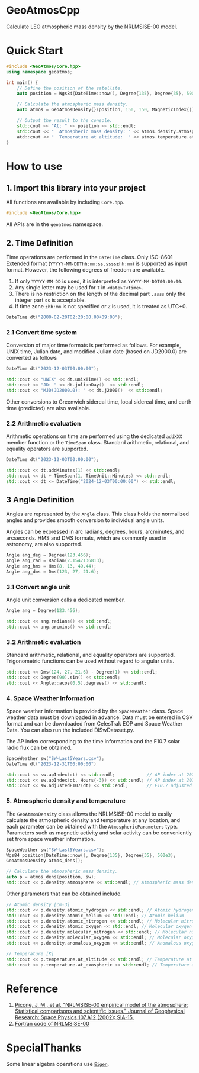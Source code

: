 # GeoAtmosCpp

Calculate LEO atmospheric mass density by the NRLMSISE-00 model.

# Quick Start

```C++
#include <GeoAtmos/Core.hpp>
using namespace geoatmos;

int main() {
    // Define the position of the satellite.
    auto position = Wgs84{DateTime::now(), Degree{135}, Degree{35}, 500e3};

    // Calculate the atmospheric mass density.
    auto atmos = GeoAtmosDensity{}(position, 150, 150, MagneticIndex{});

    // Output the result to the console.
    std::cout << "At: " << position << std::endl;
    std::cout << "  Atmospheric mass density: " << atmos.density.atmosphere << " g/cm3" << std::endl;
    atd::cout << "  Temperature at altitude:  " << atmos.temperature.at_altitude << " K" << std::endl;
}
```

# How to use

## 1. Import this library into your project

All functions are available by including `Core.hpp`.

```C++
#include <GeoAtmos/Core.hpp>
```

All APIs are in the `geoatmos` namespace.

## 2. Time Definition

Time operations are performed in the `DateTime` class.
Only ISO-8601 Extended format (`YYYYY-MM-DDThh:mm:ss.ssss±hh:mm`) is supported as input format.
However, the following degrees of freedom are available.

1. If only `YYYYY-MM-DD` is used, it is interpreted as `YYYYY-MM-DDT00:00:00`.
1. Any single letter may be used for `T` in `<date>T<time>`.
1. There is no restriction on the length of the decimal part `.ssss` only the integer part `ss` is acceptable.
1. If time zone `±hh:mm` is not specified or `Z` is used, it is treated as UTC+0.

```C++
DateTime dt("2000-02-20T02:20:00.00+09:00");
```

### 2.1 Convert time system

Conversion of major time formats is performed as follows.
For example, UNIX time, Julian date, and modified Julian date (based on JD2000.0) are converted as follows

```C++
DateTime dt("2023-12-03T00:00:00");

std::cout << "UNIX" << dt.unixTime() << std::endl;
std::cout << "JD: " << dt.julianDay()  << std::endl;
std::cout << "MJD(JD2000.0): " << dt.j2000()  << std::endl;
```

Other conversions to Greenwich sidereal time, local sidereal time, and earth time (predicted) are also available.

### 2.2 Arithmetic evaluation

Arithmetic operations on time are performed using the dedicated `addXXX` member function or the `TimeSpan` class.
Standard arithmetic, relational, and equality operators are supported.

```C++
DateTime dt("2023-12-03T00:00:00");

std::cout << dt.addMinutes(1) << std::endl;
std::cout << dt + TimeSpan(1, TimeUnit::Minutes) << std::endl;
std::cout << dt <= DateTime("2024-12-03T00:00:00") << std::endl;
```

## 3 Angle Definition

Angles are represented by the `Angle` class.
This class holds the normalized angles and provides smooth conversion to individual angle units.

Angles can be expressed in arc radians, degrees, hours, arcminutes, and arcseconds.
HMS and DMS formats, which are commonly used in astronomy, are also supported.

```C++
Angle ang_deg = Degree(123.456);
Angle ang_rad = Radian(2.1547136813);
Angle ang_hms = Hms(8, 13, 49.44);
Angle ang_dms = Dms(123, 27, 21.6);
```

### 3.1 Convert angle unit

Angle unit conversion calls a dedicated member.

```C++
Angle ang = Degree(123.456);

std::cout << ang.radians() << std::endl;
std::cout << ang.arcmins() << std::endl;
```

### 3.2 Arithmetic evaluation

Standard arithmetic, relational, and equality operators are supported.
Trigonometric functions can be used without regard to angular units.

```C++
std::cout << Dms(124, 27, 21.6) - Degree(1) << std::endl;
std::cout << Degree(90).sin() << std::endl;
std::cout << Angle::acos(0.5).degrees() << std::endl;
```

### 4. Space Weather Information

Space weather information is provided by the `SpaceWeather` class.
Space weather data must be downloaded in advance.
Data must be entered in CSV format and can be downloaded from CelesTrak EOP and Space Weather Data.
You can also run the included DlSwDataset.py.

The AP index corresponding to the time information and the F10.7 solar radio flux can be obtained.

```C++
SpaceWeather sw("SW-Last5Years.csv");
DateTime dt("2023-12-31T00:00:00")

std::cout << sw.apIndex(dt) << std::endl;            // AP index at 2023-12-31T00:00:00
std::cout << sw.apIndex(dt, Hours{-3}) << std::endl; // AP index at 2023-12-30T21:00:00
std::cout << sw.adjustedF107(dt) << std::endl;       // F10.7 adjusted at 1 AU 2023-12-31
```

### 5. Atmospheric density and temperature

The `GeoAtmosDensity` class allows the NRLMSISE-00 model to easily calculate the atmospheric density and temperature at any location, and each parameter can be obtained with the `AtmosphericParameters` type.
Parameters such as magnetic activity and solar activity can be conveniently set from space weather information.

```C++
SpaceWeather sw("SW-Last5Years.csv");
Wgs84 position(DateTime::now(), Degree{135}, Degree{35}, 500e3);
GeoAtmosDensity atmos_dens();

// Calculate the atmospheric mass density.
auto p = atmos_dens(position, sw);
std::cout << p.density.atmosphere << std::endl; // Atmospheric mass density [g/cm3]
```

Other parameters that can be obtained include.

```C++
// Atomic density [cm-3]
std::cout << p.density.atomic_hydrogen << std::endl; // Atomic hydrogen
std::cout << p.density.atomic_helium << std::endl; // Atomic helium
std::cout << p.density.atomic_nitrogen << std::endl; // Molecular nitrogen
std::cout << p.density.atomic_oxygen << std::endl; // Molecular oxygen
std::cout << p.density.molecular_nitrogen << std::endl; // Molecular nitrogen
std::cout << p.density.molecular_oxygen << std::endl; // Molecular oxygen
std::cout << p.density.anomalous_oxygen << std::endl; // Anomalous oxygen

// Temperature [K]
std::cout << p.temperature.at_altitude << std::endl; // Temperature at altitude
std::cout << p.temperature.at_exospheric << std::endl; // Temperature at exospheric
```

# Reference

1. [Picone, J. M., et al. "NRLMSISE‐00 empirical model of the atmosphere: Statistical comparisons and scientific issues." Journal of Geophysical Research: Space Physics 107.A12 (2002): SIA-15.](https://agupubs.onlinelibrary.wiley.com/doi/full/10.1029/2002JA009430)
1. [Fortran code of NRLMSISE-00](https://ccmc.gsfc.nasa.gov/models/NRLMSIS~00/)

# SpecialThanks

Some linear algebra operations use [`Eigen`](https://eigen.tuxfamily.org/index.php?title=Main_Page).
